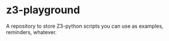 z3-playground
=============

A repository to store Z3-python scripts you can use as examples, reminders, whatever.
